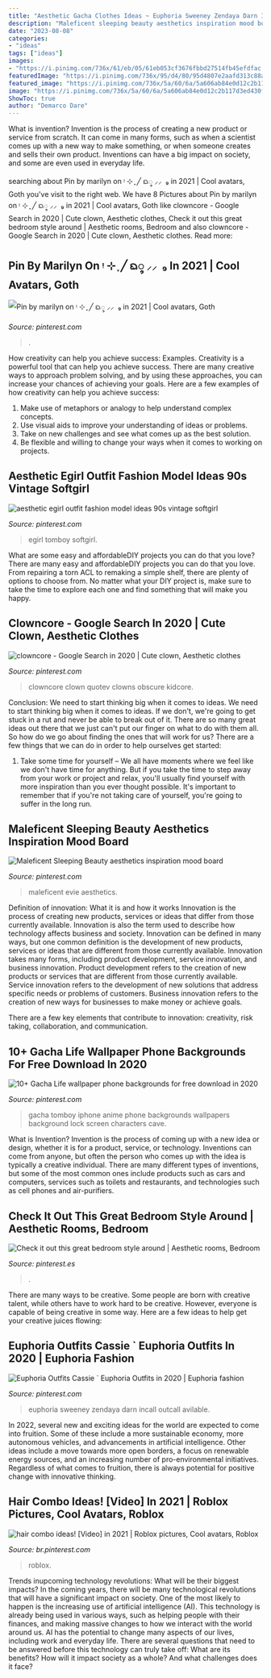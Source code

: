 ```yaml
---
title: "Aesthetic Gacha Clothes Ideas ~ Euphoria Sweeney Zendaya Darn Incall Outcall Avilable"
description: "Maleficent sleeping beauty aesthetics inspiration mood board"
date: "2023-08-08"
categories:
- "ideas"
tags: ["ideas"]
images:
- "https://i.pinimg.com/736x/61/eb/05/61eb053cf3676fbbd27514fb45efdfac.jpg"
featuredImage: "https://i.pinimg.com/736x/95/d4/80/95d4807e2aafd313c88a71e265848eb4.jpg"
featured_image: "https://i.pinimg.com/736x/5a/60/6a/5a606ab84e0d12c2b117d3ed430f9270.jpg"
image: "https://i.pinimg.com/736x/5a/60/6a/5a606ab84e0d12c2b117d3ed430f9270.jpg"
ShowToc: true
author: "Demarco Dare"
---
```



What is invention?
Invention is the process of creating a new product or service from scratch. It can come in many forms, such as when a scientist comes up with a new way to make something, or when someone creates and sells their own product. Inventions can have a big impact on society, and some are even used in everyday life.

	

		
searching about Pin by marilyn on ᵎ ⊹ ִֶָ ╱ ᨳ᭬ ⸝⸝ ️ ₉ in 2021 | Cool avatars, Goth you've visit to the right web. We have 8 Pictures about Pin by marilyn on ᵎ ⊹ ִֶָ ╱ ᨳ᭬ ⸝⸝ ️ ₉ in 2021 | Cool avatars, Goth like clowncore - Google Search in 2020 | Cute clown, Aesthetic clothes, Check it out this great bedroom style around | Aesthetic rooms, Bedroom and also clowncore - Google Search in 2020 | Cute clown, Aesthetic clothes. Read more:
		
    
## Pin By Marilyn On ᵎ ⊹ ִֶָ ╱ ᨳ᭬ ⸝⸝ ️ ₉ In 2021 | Cool Avatars, Goth

<img loading=lazy src="https://i.pinimg.com/736x/95/d4/80/95d4807e2aafd313c88a71e265848eb4.jpg" onerror="this.onerror=null;this.src='https://tse3.mm.bing.net/th?id=OIP.OyLWDtKzK-DZ6crgSRb3JAAAAA&amp;pid=15.1';" alt="Pin by marilyn on ᵎ ⊹ ִֶָ ╱ ᨳ᭬ ⸝⸝ ️ ₉ in 2021 | Cool avatars, Goth">

_Source: pinterest.com_

>. 

	

How creativity can help you achieve success: Examples.
Creativity is a powerful tool that can help you achieve success. There are many creative ways to approach problem solving, and by using these approaches, you can increase your chances of achieving your goals. Here are a few examples of how creativity can help you achieve success: 
1. Make use of metaphors or analogy to help understand complex concepts.
2. Use visual aids to improve your understanding of ideas or problems.
3. Take on new challenges and see what comes up as the best solution.
4. Be flexible and willing to change your ways when it comes to working on projects.

    
## Aesthetic Egirl Outfit Fashion Model Ideas 90s Vintage Softgirl

<img loading=lazy src="https://i.pinimg.com/736x/93/8e/3e/938e3e9c439dfe2da179696cfd271a49.jpg" onerror="this.onerror=null;this.src='https://tse3.mm.bing.net/th?id=OIP.81F72F1tjtg2sP-8kRMGAwHaNK&amp;pid=15.1';" alt="aesthetic egirl outfit fashion model ideas 90s vintage softgirl">

_Source: pinterest.com_

>egirl tomboy softgirl. 

	

What are some easy and affordableDIY projects you can do that you love?
There are many easy and affordableDIY projects you can do that you love. From repairing a torn ACL to remaking a simple shelf, there are plenty of options to choose from. No matter what your DIY project is, make sure to take the time to explore each one and find something that will make you happy.

    
## Clowncore - Google Search In 2020 | Cute Clown, Aesthetic Clothes

<img loading=lazy src="https://i.pinimg.com/736x/61/eb/05/61eb053cf3676fbbd27514fb45efdfac.jpg" onerror="this.onerror=null;this.src='https://tse1.mm.bing.net/th?id=OIP.JWExtGGDV93AsEzIl41dpAHaNK&amp;pid=15.1';" alt="clowncore - Google Search in 2020 | Cute clown, Aesthetic clothes">

_Source: pinterest.com_

>clowncore clown quotev clowns obscure kidcore. 

	

Conclusion: We need to start thinking big when it comes to ideas.
We need to start thinking big when it comes to ideas. If we don't, we're going to get stuck in a rut and never be able to break out of it. There are so many great ideas out there that we just can't put our finger on what to do with them all. So how do we go about finding the ones that will work for us? There are a few things that we can do in order to help ourselves get started: 
1) Take some time for yourself – We all have moments where we feel like we don't have time for anything. But if you take the time to step away from your work or project and relax, you'll usually find yourself with more inspiration than you ever thought possible. It's important to remember that if you're not taking care of yourself, you're going to suffer in the long run.

    
## Maleficent Sleeping Beauty Aesthetics Inspiration Mood Board

<img loading=lazy src="https://i.pinimg.com/736x/5a/60/6a/5a606ab84e0d12c2b117d3ed430f9270.jpg" onerror="this.onerror=null;this.src='https://tse4.mm.bing.net/th?id=OIP.0KYhEIXg9S5AVZ5fxb-64gHaKX&amp;pid=15.1';" alt="Maleficent Sleeping Beauty aesthetics inspiration mood board">

_Source: pinterest.com_

>maleficent evie aesthetics. 

	

Definition of innovation: What it is and how it works
Innovation is the process of creating new products, services or ideas that differ from those currently available. Innovation is also the term used to describe how technology affects business and society. Innovation can be defined in many ways, but one common definition is the development of new products, services or ideas that are different from those currently available.
Innovation takes many forms, including product development, service innovation, and business innovation. Product development refers to the creation of new products or services that are different from those currently available. Service innovation refers to the development of new solutions that address specific needs or problems of customers. Business innovation refers to the creation of new ways for businesses to make money or achieve goals.

There are a few key elements that contribute to innovation: creativity, risk taking, collaboration, and communication.

    
## 10+ Gacha Life Wallpaper Phone Backgrounds For Free Download In 2020

<img loading=lazy src="https://i.pinimg.com/736x/6a/57/4c/6a574cbdec30020da474c462412742f0.jpg" onerror="this.onerror=null;this.src='https://tse1.mm.bing.net/th?id=OIP.BrEyo53yzn-g6ZpDxOimcQHaNK&amp;pid=15.1';" alt="10+ Gacha Life wallpaper phone backgrounds for free download in 2020">

_Source: pinterest.com_

>gacha tomboy iphone anime phone backgrounds wallpapers background lock screen characters cave. 

	

What is Invention?
Invention is the process of coming up with a new idea or design, whether it is for a product, service, or technology. Inventions can come from anyone, but often the person who comes up with the idea is typically a creative individual. There are many different types of inventions, but some of the most common ones include products such as cars and computers, services such as toilets and restaurants, and technologies such as cell phones and air-purifiers.

    
## Check It Out This Great Bedroom Style Around | Aesthetic Rooms, Bedroom

<img loading=lazy src="https://i.pinimg.com/736x/76/65/87/766587a55acb2655173c7494b7d718db.jpg" onerror="this.onerror=null;this.src='https://tse1.mm.bing.net/th?id=OIP.Qefhwvf6WUiVfc5pFLSdJgHaHa&amp;pid=15.1';" alt="Check it out this great bedroom style around | Aesthetic rooms, Bedroom">

_Source: pinterest.es_

>. 

	

There are many ways to be creative. Some people are born with creative talent, while others have to work hard to be creative. However, everyone is capable of being creative in some way. Here are a few ideas to help get your creative juices flowing:

    
## Euphoria Outfits Cassie ` Euphoria Outfits In 2020 | Euphoria Fashion

<img loading=lazy src="https://i.pinimg.com/736x/bd/a9/66/bda966c8e71aec35a042f3057a3f0de0.jpg" onerror="this.onerror=null;this.src='https://tse4.mm.bing.net/th?id=OIP.EgoJY1JyWt2y0pDcpJPv2AHaLH&amp;pid=15.1';" alt="Euphoria Outfits Cassie ` Euphoria Outfits in 2020 | Euphoria fashion">

_Source: pinterest.com_

>euphoria sweeney zendaya darn incall outcall avilable. 

	

In 2022, several new and exciting ideas for the world are expected to come into fruition. Some of these include a more sustainable economy, more autonomous vehicles, and advancements in artificial intelligence. Other ideas include a move towards more open borders, a focus on renewable energy sources, and an increasing number of pro-environmental initiatives. Regardless of what comes to fruition, there is always potential for positive change with innovative thinking.

    
## Hair Combo Ideas! [Video] In 2021 | Roblox Pictures, Cool Avatars, Roblox

<img loading=lazy src="https://i.pinimg.com/736x/4f/22/d2/4f22d2b1382176cfa3c1577dc58ea015.jpg" onerror="this.onerror=null;this.src='https://tse1.mm.bing.net/th?id=OIP.Ov7k7_ZChOmPJPsqdTy1GwAAAA&amp;pid=15.1';" alt="hair combo ideas! [Video] in 2021 | Roblox pictures, Cool avatars, Roblox">

_Source: br.pinterest.com_

>roblox. 

	

Trends inupcoming technology revolutions: What will be their biggest impacts?
In the coming years, there will be many technological revolutions that will have a significant impact on society. One of the most likely to happen is the increasing use of artificial intelligence (AI). This technology is already being used in various ways, such as helping people with their finances, and making massive changes to how we interact with the world around us. AI has the potential to change many aspects of our lives, including work and everyday life. There are several questions that need to be answered before this technology can truly take off: What are its benefits? How will it impact society as a whole? And what challenges does it face?

